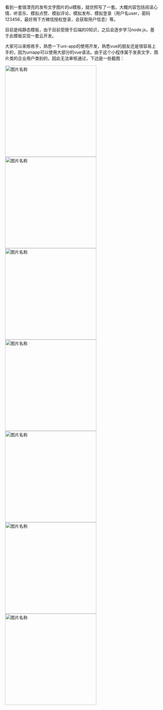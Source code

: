 看到一套很漂亮的发布文字图片的ui模板，就仿照写了一套。大概内容包括阅读心情、听音乐、模拟点赞、模拟评论、模拟发布、模拟登录（用户名user，密码123456，最好用下方微信授权登录，会获取用户信息）等。

目前是纯静态模板，由于目前受限于后端的0知识，之后会逐步学习node.js，基于此模板实现一套云开发。

大家可以来练练手，熟悉一下uni-app的使用开发，熟悉vue的朋友还是很容易上手的，因为uniapp可以使用大部分的vue语法。由于这个小程序属于发表文字、图片类的企业用户类别的，因此无法审核通过，下边是一些截图：

<img src="https://xing-picture.oss-cn-beijing.aliyuncs.com/intro4.jpg" width = "300" alt="图片名称" /> <img src="https://xing-picture.oss-cn-beijing.aliyuncs.com/intro5.jpg" width = "300" alt="图片名称" /> <img src="https://xing-picture.oss-cn-beijing.aliyuncs.com/intro6.jpg" width = "300" alt="图片名称" /> <img src="https://xing-picture.oss-cn-beijing.aliyuncs.com/intro7.jpg" width = "300" alt="图片名称" /> <img src="https://xing-picture.oss-cn-beijing.aliyuncs.com/intro1.jpg" width = "300" alt="图片名称" /> <img src="https://xing-picture.oss-cn-beijing.aliyuncs.com/intro2.jpg" width = "300" alt="图片名称" /> <img src="https://xing-picture.oss-cn-beijing.aliyuncs.com/intro3.jpg" width = "300" alt="图片名称" />
